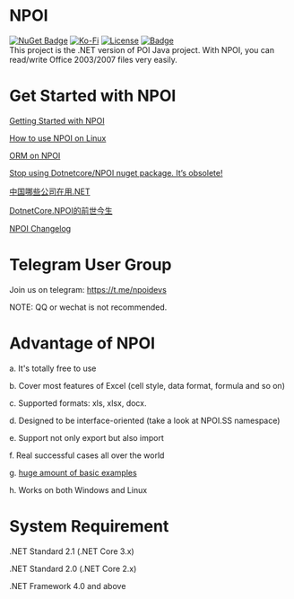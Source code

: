 NPOI
===================
[![NuGet Badge](https://buildstats.info/nuget/NPOI)](https://www.nuget.org/packages/NPOI)
[![Ko-Fi](https://img.shields.io/static/v1?style=flat-square&message=Support%20the%20Project&color=success&style=plastic&logo=ko-fi&label=$$)](https://ko-fi.com/tonyqus)
[![License](https://img.shields.io/badge/License-Apache%202.0-blue.svg?style=flat-square&logo=Apache)](License.md)
[![Badge](https://img.shields.io/badge/link-996.icu-red.svg)](https://996.icu/#/en_US)
<br />
This project is the .NET version of POI Java project. With NPOI, you can read/write Office 2003/2007 files very easily.<br />

Get Started with NPOI
============
[Getting Started with NPOI](https://github.com/nissl-lab/npoi/wiki/Getting-Started-with-NPOI)

[How to use NPOI on Linux](https://github.com/nissl-lab/npoi/wiki/How-to-use-NPOI-on-Linux)

[ORM on NPOI](https://github.com/nissl-lab/npoi/wiki/ORM-on-NPOI)

[Stop using Dotnetcore/NPOI nuget package. It’s obsolete!](https://tonyqus.medium.com/stop-using-dotnetcore-npoi-nuget-package-its-too-obsolete-6d0aeedb3319)

[中国哪些公司在用.NET](https://github.com/dotnet-cn/jobs)

[DotnetCore.NPOI的前世今生](https://github.com/nissl-lab/npoi/wiki/DotNetCore.NPOI的前世今生)

[NPOI Changelog](https://github.com/nissl-lab/npoi/wiki/Changelog)

Telegram User Group
================
Join us on telegram: https://t.me/npoidevs

NOTE: QQ or wechat is not recommended.

Advantage of NPOI
=================
a. It's totally free to use

b. Cover most features of Excel (cell style, data format, formula and so on)

c. Supported formats: xls, xlsx, docx.

d. Designed to be interface-oriented (take a look at NPOI.SS namespace)

e. Support not only export but also import

f. Real successful cases all over the world

g. [huge amount of basic examples](https://github.com/nissl-lab/npoi-examples)

h. Works on both Windows and Linux 


System Requirement
===================
.NET Standard 2.1 (.NET Core 3.x)

.NET Standard 2.0 (.NET Core 2.x)

.NET Framework 4.0 and above

